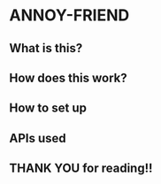 # ANNOY-FRIEND

## What is this?
## How does this work?
## How to set up
## APIs used
## THANK YOU for reading!!